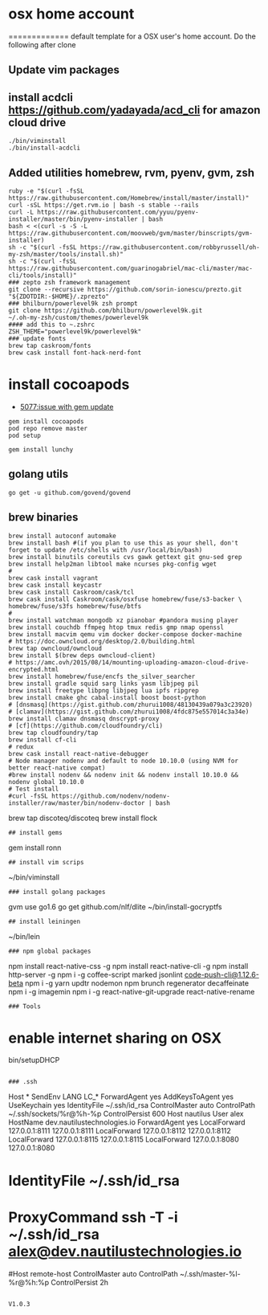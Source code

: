 # osx home account
=============
default template for a OSX user's home account.  Do the following after clone

## Update vim packages
## install acdcli https://github.com/yadayada/acd_cli for amazon cloud drive
```
./bin/viminstall
./bin/install-acdcli
```

## Added utilities homebrew, rvm, pyenv, gvm, zsh
```
ruby -e "$(curl -fsSL https://raw.githubusercontent.com/Homebrew/install/master/install)"
curl -sSL https://get.rvm.io | bash -s stable --rails
curl -L https://raw.githubusercontent.com/yyuu/pyenv-installer/master/bin/pyenv-installer | bash
bash < <(curl -s -S -L https://raw.githubusercontent.com/moovweb/gvm/master/binscripts/gvm-installer)
sh -c "$(curl -fsSL https://raw.githubusercontent.com/robbyrussell/oh-my-zsh/master/tools/install.sh)"
sh -c "$(curl -fsSL https://raw.githubusercontent.com/guarinogabriel/mac-cli/master/mac-cli/tools/install)"
### zepto zsh framework management
git clone --recursive https://github.com/sorin-ionescu/prezto.git
"${ZDOTDIR:-$HOME}/.zprezto"
### bhilburn/powerlevel9k zsh prompt
git clone https://github.com/bhilburn/powerlevel9k.git
~/.oh-my-zsh/custom/themes/powerlevel9k
#### add this to ~.zshrc
ZSH_THEME="powerlevel9k/powerlevel9k"
### update fonts
brew tap caskroom/fonts
brew cask install font-hack-nerd-font
```
# install cocoapods
- [5077:issue with gem update](https://github.com/CocoaPods/CocoaPods/issues/5077)
```
gem install cocoapods
pod repo remove master
pod setup

gem install lunchy
```
## golang utils
```
go get -u github.com/govend/govend
```
## brew binaries
```
brew install autoconf automake
brew install bash #(if you plan to use this as your shell, don't forget to update /etc/shells with /usr/local/bin/bash)
brew install binutils coreutils cvs gawk gettext git gnu-sed grep
brew install help2man libtool make ncurses pkg-config wget
#
brew cask install vagrant
brew cask install keycastr 
brew cask install Caskroom/cask/tcl
brew cask install Caskroom/cask/osxfuse homebrew/fuse/s3-backer \
homebrew/fuse/s3fs homebrew/fuse/btfs
#
brew install watchman mongodb xz pianobar #pandora musing player
brew install couchdb ffmpeg htop tmux redis gmp nmap openssl
brew install macvim qemu vim docker docker-compose docker-machine
# https://doc.owncloud.org/desktop/2.0/building.html
brew tap owncloud/owncloud
brew install $(brew deps owncloud-client)
# https://amc.ovh/2015/08/14/mounting-uploading-amazon-cloud-drive-encrypted.html
brew install homebrew/fuse/encfs the_silver_searcher
brew install gradle squid sarg links yasm libjpeg pil
brew install freetype libpng libjpeg lua ipfs ripgrep
brew install cmake ghc cabal-install boost boost-python
# [dnsmasq](https://gist.github.com/zhurui1008/48130439a079a3c23920)
# [clamav](https://gist.github.com/zhurui1008/4fdc875e557014c3a34e)
brew install clamav dnsmasq dnscrypt-proxy
# [cf](https://github.com/cloudfoundry/cli)
brew tap cloudfoundry/tap
brew install cf-cli
# redux
brew cask install react-native-debugger
# Node manager nodenv and default to node 10.10.0 (using NVM for better react-native compat)
#brew install nodenv && nodenv init && nodenv install 10.10.0 && nodenv global 10.10.0
# Test install
#curl -fsSL https://github.com/nodenv/nodenv-installer/raw/master/bin/nodenv-doctor | bash
```
brew tap discoteq/discoteq
brew install flock
```
## install gems
```
gem install ronn
```
## install vim scrips
```
~/bin/viminstall
```
### install golang packages
```
gvm use go1.6
go get github.com/nlf/dlite
~/bin/install-gocryptfs
```
## install leiningen
```
~/bin/lein
```
### npm global packages
```
npm install react-native-css -g
npm install react-native-cli -g
npm install http-server -g
npm i -g coffee-script marked jsonlint code-push-cli@1.12.6-beta
npm i -g yarn updtr nodemon npm brunch regenerator decaffeinate
npm i -g imagemin
npm i -g react-native-git-upgrade react-native-rename
```
### Tools
```
# enable internet sharing on OSX
bin/setupDHCP
```

### .ssh
```

Host *
 SendEnv LANG LC_*
 ForwardAgent yes
 AddKeysToAgent yes
 UseKeychain yes
 IdentityFile ~/.ssh/id_rsa
 ControlMaster auto
 ControlPath  ~/.ssh/sockets/%r@%h-%p
 ControlPersist  600
Host nautilus
    User alex
    HostName dev.nautilustechnologies.io
    ForwardAgent yes
    LocalForward 127.0.0.1:8111 127.0.0.1:8111
    LocalForward 127.0.0.1:8112 127.0.0.1:8112
    LocalForward 127.0.0.1:8115 127.0.0.1:8115
    LocalForward 127.0.0.1:8080 127.0.0.1:8080
#  IdentityFile ~/.ssh/id_rsa
#  ProxyCommand ssh -T -i ~/.ssh/id_rsa alex@dev.nautilustechnologies.io
#Host remote-host ControlMaster auto ControlPath ~/.ssh/master-%l-%r@%h:%p ControlPersist 2h 

```

V1.0.3
